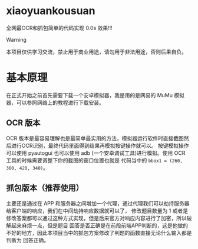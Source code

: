 # xiaoyuankousuan
全网最OCR和抓包简单的代码实现 0.0s 效果!!!

> [!WARNING]
> 本项目仅供学习交流，禁止用于商业用途，请勿用于非法用途，否则后果自负。

# 基本原理

在正式开始之前首先需要下载一个安卓模拟器，我是用的是网易的 MuMu 模拟器，可以参照网络上的教程进行下载安装。
## OCR 版本
OCR 版本是最容易理解也是最简单最实用的方法，模拟器运行软件时直接截图然后进行OCR识别，最终代码里面得到结果再模拟按键操作就可以。
按键模拟操作可以使用 pyautogui 也可以使用 adb (一个安卓调试工具)进行模拟。使用 OCR 工具的时候需要调整下你的截图的窗口位置也就是
代码当中的 `bbox1 = (260, 300, 420, 340)`。

## 抓包版本（推荐使用）

主要还是通过在 APP 和服务器之间增加一个代理，通过代理我们可以劫持服务器给客户端的响应，我们在中间劫持响应数据就可以了，
修改题目数量为 1 或者是修改答案都可以通过这种方式实现，但是后来官方对响应内容进行了加密，所以破解起来麻烦一点，但是题目
回答是否正确是在前段前端APP判断的，这是他做的不好的地方，因此本项目当中的抓包方案修改了判题的函数直接无论什么输入都是判断为
回答正确。